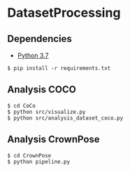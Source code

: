 # DatasetProcessing

## Dependencies 
* [Python 3.7](https://www.python.org/download/releases/3.7/)

```
$ pip install -r requirements.txt
```

## Analysis COCO
```
$ cd CoCo
$ python src/visualize.py
$ python src/analysis_dataset_coco.py
```

## Analysis CrownPose

```
$ cd CrownPose
$ python pipeline.py
```
